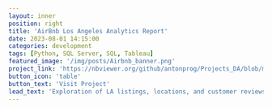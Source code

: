 ```yaml
---
layout: inner
position: right
title: 'AirBnb Los Angeles Analytics Report'
date: 2023-08-01 14:15:00
categories: development
tags: [Python, SQL Server, SQL, Tableau]
featured_image: '/img/posts/Airbnb_banner.png'
project_link: 'https://nbviewer.org/github/antonprog/Projects_DA/blob/main/AirBnb/AirBnb%20LA%20Analysis.ipynb'
button_icon: 'table'
button_text: 'Visit Project'
lead_text: 'Exploration of LA listings, locations, and customer reviews data'
---
```

